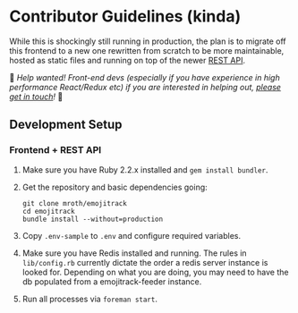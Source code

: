 # Contributor Guidelines (kinda)

While this is shockingly still running in production, the plan is to migrate
off this frontend to a new one rewritten from scratch to be more maintainable,
hosted as static files and running on top of the newer [REST API][rest-api].

:wave: _Help wanted! Front-end devs (especially if you have experience in high
performance React/Redux etc) if you are interested in helping out, [please get
in touch][contact]!_ :ghost:

[rest-api]: https://github.com/emojitracker/emojitrack-rest-api
[contact]: mailto:mrothenberg+emojitracker@gmail.com

## Development Setup

### Frontend + REST API

 1. Make sure you have Ruby 2.2.x installed and `gem install bundler`.
 2. Get the repository and basic dependencies going:

        git clone mroth/emojitrack
        cd emojitrack
        bundle install --without=production

 3. Copy `.env-sample` to `.env` and configure required variables.
 4. Make sure you have Redis installed and running.  The rules in `lib/config.rb` currently dictate the order a redis server instance is looked for.  Depending on what you are doing, you may need to have the db populated from a emojitrack-feeder instance.
 5. Run all processes via `foreman start`.
